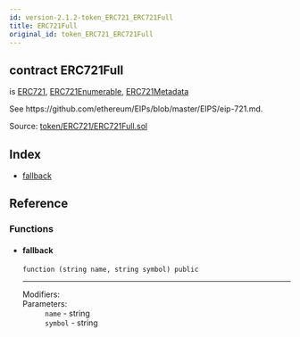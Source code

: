 ```yaml
---
id: version-2.1.2-token_ERC721_ERC721Full
title: ERC721Full
original_id: token_ERC721_ERC721Full
---
```


<div class="contract-doc"><div class="contract"><h2 class="contract-header"><span class="contract-kind">contract</span> ERC721Full</h2><p class="base-contracts"><span>is</span> <a href="token_ERC721_ERC721.html">ERC721</a><span>, </span><a href="token_ERC721_ERC721Enumerable.html">ERC721Enumerable</a><span>, </span><a href="token_ERC721_ERC721Metadata.html">ERC721Metadata</a></p><p class="description">See https://github.com/ethereum/EIPs/blob/master/EIPS/eip-721.md.</p><div class="source">Source: <a href="https://github.com/OpenZeppelin/zeppelin-solidity/blob/v2.1.2/contracts/token/ERC721/ERC721Full.sol" target="_blank">token/ERC721/ERC721Full.sol</a></div></div><div class="index"><h2>Index</h2><ul><li><a href="token_ERC721_ERC721Full.html#">fallback</a></li></ul></div><div class="reference"><h2>Reference</h2><div class="functions"><h3>Functions</h3><ul><li><div class="item function"><span id="fallback" class="anchor-marker"></span><h4 class="name">fallback</h4><div class="body"><code class="signature">function <strong></strong><span>(string name, string symbol) </span><span>public </span></code><hr/><dl><dt><span class="label-modifiers">Modifiers:</span></dt><dd></dd><dt><span class="label-parameters">Parameters:</span></dt><dd><div><code>name</code> - string</div><div><code>symbol</code> - string</div></dd></dl></div></div></li></ul></div></div></div>
